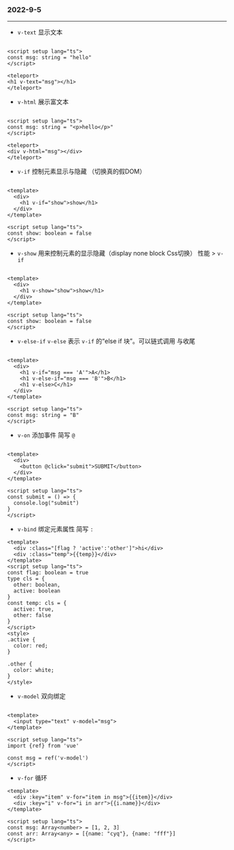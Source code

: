 ### 2022-9-5

---

- `v-text` 显示文本

```vue

<script setup lang="ts">
const msg: string = "hello"
</script>

<teleport>
<h1 v-text="msg"></h1>
</teleport>
```

- `v-html` 展示富文本

```vue

<script setup lang="ts">
const msg: string = "<p>hello</p>"
</script>

<teleport>
<div v-html="msg"></div>
</teleport>
```

- `v-if` 控制元素显示与隐藏 （切换真的假DOM）

```vue

<template>
  <div>
    <h1 v-if="show">show</h1>
  </div>
</template>

<script setup lang="ts">
const show: boolean = false
</script>
```

- `v-show` 用来控制元素的显示隐藏（display none block Css切换） 性能 > `v-if`

```vue

<template>
  <div>
    <h1 v-show="show">show</h1>
  </div>
</template>

<script setup lang="ts">
const show: boolean = false
</script>
```

- `v-else-if` `v-else` 表示 `v-if` 的“else if 块”。可以链式调用 与收尾

```vue

<template>
  <div>
    <h1 v-if="msg === 'A'">A</h1>
    <h1 v-else-if="msg === 'B'">B</h1>
    <h1 v-else>C</h1>
  </div>
</template>

<script setup lang="ts">
const msg: string = "B"
</script>
```

- `v-on` 添加事件 简写 `@`

```vue

<template>
  <div>
    <button @click="submit">SUBMIT</button>
  </div>
</template>

<script setup lang="ts">
const submit = () => {
  console.log("submit")
}
</script>
```

- `v-bind` 绑定元素属性 简写 `:`

```vue
<template>
  <div :class="[flag ? 'active':'other']">hi</div>
  <div :class="temp">{{temp}}</div>
</template>
<script setup lang="ts">
const flag: boolean = true
type cls = {
  other: boolean,
  active: boolean
}
const temp: cls = {
  active: true,
  other: false
}
</script>
<style>
.active {
  color: red;
}

.other {
  color: white;
}
</style>
```

- `v-model`  双向绑定
```vue

<template>
  <input type="text" v-model="msg">
</template>

<script setup lang="ts">
import {ref} from 'vue'

const msg = ref('v-model')
</script>
```

- `v-for` 循环
```vue
<template>
  <div :key="item" v-for="item in msg">{{item}}</div>
  <div :key="i" v-for="i in arr">{{i.name}}</div>
</template>

<script setup lang="ts">
const msg: Array<number> = [1, 2, 3]
const arr: Array<any> = [{name: "cyq"}, {name: "fff"}]
</script>

```


